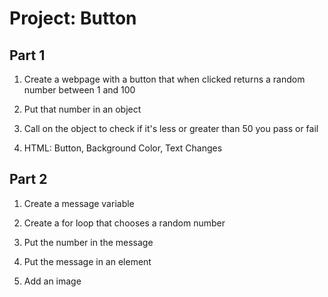 # Project: Button

## Part 1

1. Create a webpage with a button that when clicked returns a random number
between 1 and 100

2. Put that number in an object

3. Call on the object to check if it's less or greater than 50 you pass or fail

4. HTML: Button, Background Color, Text Changes

## Part 2

1. Create a message variable

2. Create a for loop that chooses a random number

3. Put the number in the message

4. Put the message in an element

5. Add an image

